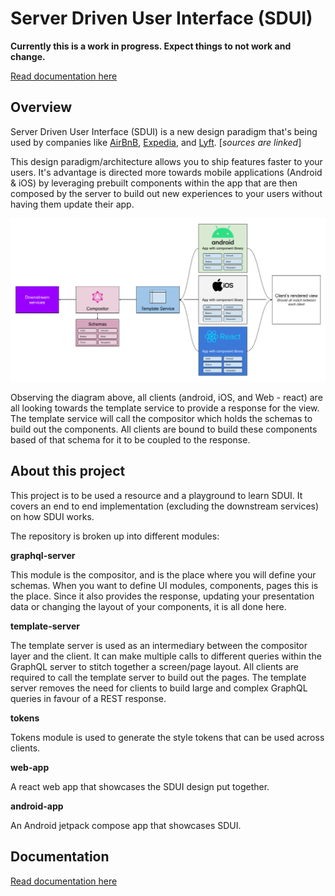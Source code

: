 # Server Driven User Interface (SDUI)

**Currently this is a work in progress. Expect things to not work and change.**

[Read documentation here](docs/README.md)

## Overview

Server Driven User Interface (SDUI) is a new design paradigm that's being used by companies like [AirBnB](https://medium.com/airbnb-engineering/a-deep-dive-into-airbnbs-server-driven-ui-system-842244c5f5), [Expedia](https://www.apollographql.com/customers/expediagroup/), and [Lyft](https://lyftmobilepodcast.libsyn.com/server-driven-ui-with-kevin-fang-jeff-hurray). [_sources are linked_]

This design paradigm/architecture allows you to ship features faster to your users. It's advantage is directed more towards mobile applications (Android & iOS) by leveraging prebuilt components within the app that are then composed by the server to build out new experiences to your users without having them update their app.

![diagram showing SDUI](docs/images/SDUI.png)

Observing the diagram above, all clients (android, iOS, and Web - react) are all looking towards the template service to provide a response for the view. The template service will call the compositor which holds the schemas to build out the components. All clients are bound to build these components based of that schema for it to be coupled to the response.

## About this project

This project is to be used a resource and a playground to learn SDUI. It covers an end to end implementation (excluding the downstream services) on how SDUI works.

The repository is broken up into different modules:

**graphql-server**

This module is the compositor, and is the place where you will define your schemas. When you want to define UI modules, components, pages this is the place. Since it also provides the response, updating your presentation data or changing the layout of your components, it is all done here.

**template-server**

The template server is used as an intermediary between the compositor layer and the client. It can make multiple calls to different queries within the GraphQL server to stitch together a screen/page layout. All clients are required to call the template server to build out the pages. The template server removes the need for clients to build large and complex GraphQL queries in favour of a REST response.

**tokens**

Tokens module is used to generate the style tokens that can be used across clients.

**web-app**

A react web app that showcases the SDUI design put together.

**android-app**

An Android jetpack compose app that showcases SDUI.

## Documentation

[Read documentation here](docs/README.md)